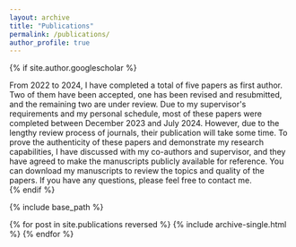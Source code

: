 ```yaml
---
layout: archive
title: "Publications"
permalink: /publications/
author_profile: true
---
```


{% if site.author.googlescholar %}
  <div class="wordwrap">From 2022 to 2024, I have completed a total of five papers as first author. Two of them have been accepted, one has been revised and resubmitted, and the remaining two are under review. Due to my supervisor's requirements and my personal schedule, most of these papers were completed between December 2023 and July 2024. However, due to the lengthy review process of journals, their publication will take some time. To prove the authenticity of these papers and demonstrate my research capabilities, I have discussed with my co-authors and supervisor, and they have agreed to make the manuscripts publicly available for reference. You can download my manuscripts to review the topics and quality of the papers. If you have any questions, please feel free to contact me.</div>
{% endif %}

{% include base_path %}

{% for post in site.publications reversed %}
  {% include archive-single.html %}
{% endfor %}

